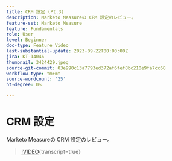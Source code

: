 ```yaml
---
title: CRM 設定 (Pt.3)
description: Marketo Measureの CRM 設定のレビュー。
feature-set: Marketo Measure
feature: Fundamentals
role: User
level: Beginner
doc-type: Feature Video
last-substantial-update: 2023-09-22T00:00:00Z
jira: KT-14046
thumbnail: 3424429.jpeg
source-git-commit: 03e990c13a7793ed372af6fef8bc210e9fa7cc68
workflow-type: tm+mt
source-wordcount: '25'
ht-degree: 0%

---
```



# CRM 設定

Marketo Measureの CRM 設定のレビュー。

>[!VIDEO](https://video.tv.adobe.com/v/3424429/?learn=on){transcript=true}
